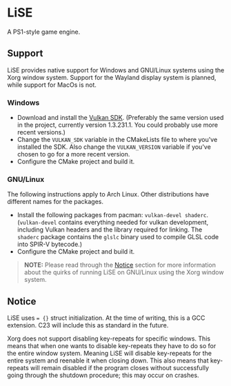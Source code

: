 # LiSE
A PS1-style game engine.

## Support

LiSE provides native support for Windows and GNU/Linux systems using the Xorg window system. Support for the Wayland display system is planned, while support for MacOs is not.

### Windows

- Download and install the [Vulkan SDK](https://vulkan.lunarg.com/). (Preferably the same version used in the project, currently version 1.3.231.1. You could probably use more recent versions.)
- Change the `VULKAN_SDK` variable in the CMakeLists file to where you've installed the SDK. Also change the `VULKAN_VERSION` variable if you've chosen to go for a more recent version.
- Configure the CMake project and build it.

### GNU/Linux

The following instructions apply to Arch Linux. Other distributions have different names for the packages.

- Install the following packages from pacman: `vulkan-devel shaderc`. (`vulkan-devel` contains everything needed for vulkan development, including Vulkan headers and the library required for linking. The `shaderc` package contains the `glslc` binary used to compile GLSL code into SPIR-V bytecode.)
- Configure the CMake project and build it.

> **__NOTE:__** Please read through the [Notice](#notice) section for more information about the quirks of running LiSE on GNU/Linux using the Xorg window system.

## Notice

LiSE uses `= {}` struct initialization. At the time of writing, this is a GCC extension. C23 will include this as standard in the future.

Xorg does not support disabling key-repeats for specific windows. This means that when one wants to disable key-repeats they have to do so for the entire window system. Meaning LiSE will disable key-repeats for the entire system and reenable it when closing down. This also means that key-repeats will remain disabled if the program closes without successfully going through the shutdown procedure; this may occur on crashes.
